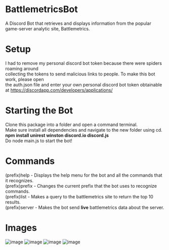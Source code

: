 # BattlemetricsBot

  A Discord Bot that retrieves and displays information from the popular game-server analytic site, Battlemetrics.

# Setup 

  I had to remove my personal discord bot token because there were spiders roaming around <br />
  collecting the tokens to send malicious links to people. To make this bot work, please open <br />
  the auth.json file and enter your own personal discord bot token obtainable at https://discordapp.com/developers/applications/ <br />
  
# Starting the Bot

  Clone this package into a folder and open a command terminal. <br />
  Make sure install all dependencies and navigate to the new folder using cd. <br />
  <b> npm install unirest winston discord.io discord.js </b> <br />
  Do node main.js to start the bot!

# Commands

(prefix)help - Displays the help menu for the bot and all the commands that it recognizes. <br />
(prefix)prefix <newPrefix> - Changes the current prefix that the bot uses to recognize commands. <br />
(prefix)list <query> - Makes a query to the battlemetrics site to return the top 10 results. <br />
(prefix)server <serverID> - Makes the bot send <b>live</b> battlemetrics data about the server. <br />

# Images 

![image](https://user-images.githubusercontent.com/25600013/55648309-f6051e00-57ad-11e9-9c96-2dd0b1c07a6f.png)
![image](https://user-images.githubusercontent.com/25600013/55648322-fe5d5900-57ad-11e9-8ee7-92c864a39ad1.png)
![image](https://user-images.githubusercontent.com/25600013/55648263-d5d55f00-57ad-11e9-99bd-0cb22bcf4da9.png)
![image](https://user-images.githubusercontent.com/25600013/55648349-13d28300-57ae-11e9-82cc-ea705ceea048.png)

